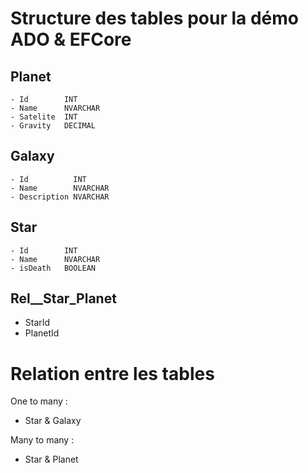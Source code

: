 # Structure des tables pour la démo ADO & EFCore

## Planet
```
- Id        INT
- Name 	    NVARCHAR
- Satelite  INT
- Gravity   DECIMAL
```

## Galaxy
```
- Id          INT
- Name        NVARCHAR
- Description NVARCHAR
```

## Star
```
- Id        INT
- Name      NVARCHAR
- isDeath   BOOLEAN
```

## Rel__Star_Planet
- StarId
- PlanetId

# Relation entre les tables
One to many :
- Star & Galaxy

Many to many :
- Star & Planet